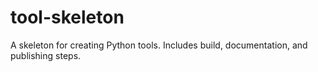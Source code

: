 # tool-skeleton
A skeleton for creating Python tools. Includes build, documentation, and publishing steps.
